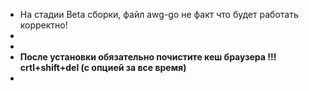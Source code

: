 + На стадии Beta сборки, файл awg-go не факт что будет работать корректно!
+
+
+ **После установки обязательно почистите кеш браузера !!! crtl+shift+del (с опцией за все время)**
+

